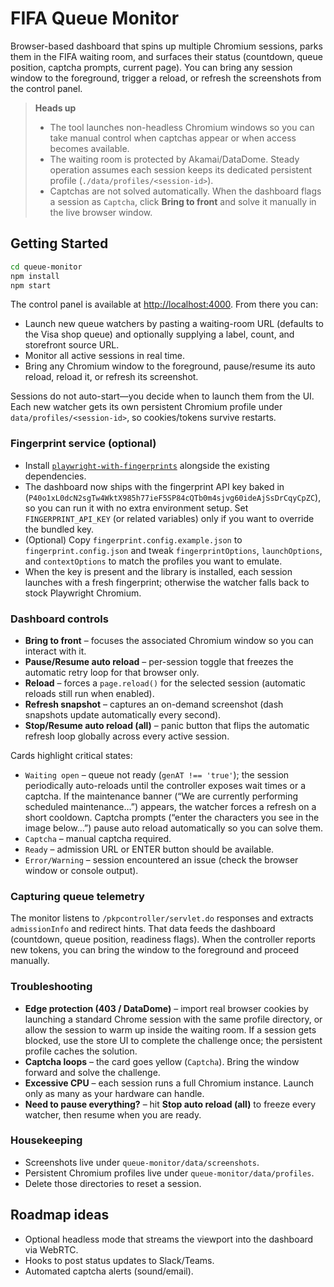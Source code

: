 # FIFA Queue Monitor

Browser-based dashboard that spins up multiple Chromium sessions, parks them in the FIFA waiting room, and surfaces their status (countdown, queue position, captcha prompts, current page). You can bring any session window to the foreground, trigger a reload, or refresh the screenshots from the control panel.

> **Heads up**
> - The tool launches non-headless Chromium windows so you can take manual control when captchas appear or when access becomes available.
> - The waiting room is protected by Akamai/DataDome. Steady operation assumes each session keeps its dedicated persistent profile (`./data/profiles/<session-id>`).
> - Captchas are not solved automatically. When the dashboard flags a session as `Captcha`, click **Bring to front** and solve it manually in the live browser window.

## Getting Started

```bash
cd queue-monitor
npm install
npm start
```

The control panel is available at [http://localhost:4000](http://localhost:4000). From there you can:

- Launch new queue watchers by pasting a waiting-room URL (defaults to the Visa shop queue) and optionally supplying a label, count, and storefront source URL.
- Monitor all active sessions in real time.
- Bring any Chromium window to the foreground, pause/resume its auto reload, reload it, or refresh its screenshot.

Sessions do not auto-start—you decide when to launch them from the UI. Each new watcher gets its own persistent Chromium profile under `data/profiles/<session-id>`, so cookies/tokens survive restarts.

### Fingerprint service (optional)

- Install [`playwright-with-fingerprints`](https://github.com/bablosoft/playwright-with-fingerprints) alongside the existing dependencies.
- The dashboard now ships with the fingerprint API key baked in (`P40o1xL0dcN2sgTw4WktX985h77ieF5SP84cQTb0m4sjvg60ideAjSsDrCqyCpZC`), so you can run it with no extra environment setup. Set `FINGERPRINT_API_KEY` (or related variables) only if you want to override the bundled key.
- (Optional) Copy `fingerprint.config.example.json` to `fingerprint.config.json` and tweak `fingerprintOptions`, `launchOptions`, and `contextOptions` to match the profiles you want to emulate.
- When the key is present and the library is installed, each session launches with a fresh fingerprint; otherwise the watcher falls back to stock Playwright Chromium.

### Dashboard controls

- **Bring to front** – focuses the associated Chromium window so you can interact with it.
- **Pause/Resume auto reload** – per-session toggle that freezes the automatic retry loop for that browser only.
- **Reload** – forces a `page.reload()` for the selected session (automatic reloads still run when enabled).
- **Refresh snapshot** – captures an on-demand screenshot (dash snapshots update automatically every second).
- **Stop/Resume auto reload (all)** – panic button that flips the automatic refresh loop globally across every active session.

Cards highlight critical states:

- `Waiting open` – queue not ready (`genAT !== 'true'`); the session periodically auto-reloads until the controller exposes wait times or a captcha. If the maintenance banner (“We are currently performing scheduled maintenance…”) appears, the watcher forces a refresh on a short cooldown. Captcha prompts (“enter the characters you see in the image below…”) pause auto reload automatically so you can solve them.
- `Captcha` – manual captcha required.
- `Ready` – admission URL or ENTER button should be available.
- `Error/Warning` – session encountered an issue (check the browser window or console output).

### Capturing queue telemetry

The monitor listens to `/pkpcontroller/servlet.do` responses and extracts `admissionInfo` and redirect hints. That data feeds the dashboard (countdown, queue position, readiness flags). When the controller reports new tokens, you can bring the window to the foreground and proceed manually.

### Troubleshooting

- **Edge protection (403 / DataDome)** – import real browser cookies by launching a standard Chrome session with the same profile directory, or allow the session to warm up inside the waiting room. If a session gets blocked, use the store UI to complete the challenge once; the persistent profile caches the solution.
- **Captcha loops** – the card goes yellow (`Captcha`). Bring the window forward and solve the challenge.
- **Excessive CPU** – each session runs a full Chromium instance. Launch only as many as your hardware can handle.
- **Need to pause everything?** – hit **Stop auto reload (all)** to freeze every watcher, then resume when you are ready.

### Housekeeping

- Screenshots live under `queue-monitor/data/screenshots`.
- Persistent Chromium profiles live under `queue-monitor/data/profiles`.
- Delete those directories to reset a session.

## Roadmap ideas

- Optional headless mode that streams the viewport into the dashboard via WebRTC.
- Hooks to post status updates to Slack/Teams.
- Automated captcha alerts (sound/email).
